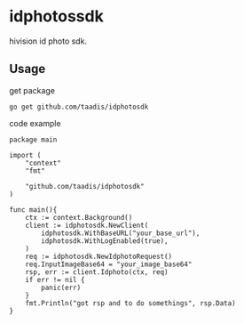 # idphotossdk

hivision id photo sdk.

## Usage

get package

```
go get github.com/taadis/idphotosdk
```

code example

```
package main

import (
	"context"
	"fmt"

	"github.com/taadis/idphotosdk"
)

func main(){
	ctx := context.Background()
	client := idphotosdk.NewClient(
		idphotosdk.WithBaseURL("your_base_url"),
		idphotosdk.WithLogEnabled(true),
	)
	req := idphotosdk.NewIdphotoRequest()
	req.InputImageBase64 = "your_image_base64"
	rsp, err := client.Idphoto(ctx, req)
	if err != nil {
		panic(err)
	}
	fmt.Println("got rsp and to do somethings", rsp.Data)
}

```
